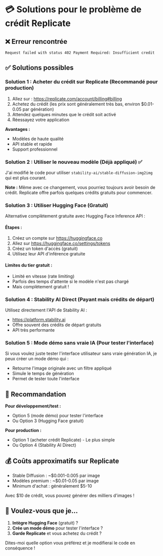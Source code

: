 # 💳 Solutions pour le problème de crédit Replicate

## ❌ Erreur rencontrée
```
Request failed with status 402 Payment Required: Insufficient credit
```

## ✅ Solutions possibles

### Solution 1 : Acheter du crédit sur Replicate (Recommandé pour production)

1. Allez sur : https://replicate.com/account/billing#billing
2. Achetez du crédit (les prix sont généralement très bas, environ $0.01-0.05 par génération)
3. Attendez quelques minutes que le crédit soit activé
4. Réessayez votre application

**Avantages :**
- Modèles de haute qualité
- API stable et rapide
- Support professionnel

### Solution 2 : Utiliser le nouveau modèle (Déjà appliqué) ✅

J'ai modifié le code pour utiliser `stability-ai/stable-diffusion-img2img` qui est plus courant.

**Note :** Même avec ce changement, vous pourriez toujours avoir besoin de crédit. Replicate offre parfois quelques crédits gratuits pour commencer.

### Solution 3 : Utiliser Hugging Face (Gratuit)

Alternative complètement gratuite avec Hugging Face Inference API :

#### Étapes :
1. Créez un compte sur https://huggingface.co
2. Allez sur https://huggingface.co/settings/tokens
3. Créez un token d'accès (gratuit)
4. Utilisez leur API d'inférence gratuite

#### Limites du tier gratuit :
- Limité en vitesse (rate limiting)
- Parfois des temps d'attente si le modèle n'est pas chargé
- Mais complètement gratuit !

### Solution 4 : Stability AI Direct (Payant mais crédits de départ)

Utilisez directement l'API de Stability AI :
- https://platform.stability.ai
- Offre souvent des crédits de départ gratuits
- API très performante

### Solution 5 : Mode démo sans vraie IA (Pour tester l'interface)

Si vous voulez juste tester l'interface utilisateur sans vraie génération IA, je peux créer un mode démo qui :
- Retourne l'image originale avec un filtre appliqué
- Simule le temps de génération
- Permet de tester toute l'interface

## 🎯 Recommandation

**Pour développement/test :**
- Option 5 (mode démo) pour tester l'interface
- Ou Option 3 (Hugging Face gratuit)

**Pour production :**
- Option 1 (acheter crédit Replicate) - Le plus simple
- Ou Option 4 (Stability AI Direct)

## 💰 Coûts approximatifs sur Replicate

- Stable Diffusion : ~$0.001-0.005 par image
- Modèles premium : ~$0.01-0.05 par image
- Minimum d'achat : généralement $5-10

Avec $10 de crédit, vous pouvez générer des milliers d'images !

## 🔧 Voulez-vous que je...

1. **Intègre Hugging Face** (gratuit) ?
2. **Crée un mode démo** pour tester l'interface ?
3. **Garde Replicate** et vous achetez du crédit ?

Dites-moi quelle option vous préférez et je modifierai le code en conséquence !

